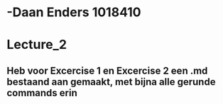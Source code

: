 # -Daan Enders 1018410
# Lecture_2
## Heb voor Excercise 1 en Excercise 2 een .md bestaand aan gemaakt, met bijna alle gerunde commands erin
